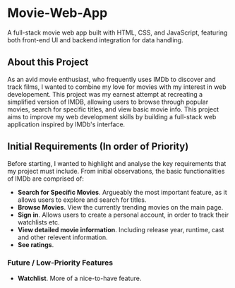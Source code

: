 # Movie-Web-App
A full-stack movie web app built with HTML, CSS, and JavaScript, featuring both front-end UI and backend integration for data handling.

## About this Project 
As an avid movie enthusiast, who frequently uses IMDb to discover and track films, I wanted to combine my love for movies with my interest in web developement. This project was my earnest attempt at recreating a simplified version of IMDB, allowing users to browse through popular movies, search for specific titles, and view basic movie info. This project aims to improve my web development skills by building a full-stack web application inspired by IMDb's interface.

## Initial Requirements (In order of Priority)
Before starting, I wanted to highlight and analyse the key requirements that my project must include. From initial observations, the basic functionalities of IMDb are comprised of: 
- **Search for Specific Movies**. Argueably the most important feature, as it allows users to explore and search for titles.
- **Browse Movies**. View the currently trending movies on the main page. 
- **Sign in**. Allows users to create a personal account, in order to track their watchlists etc. 
- **View detailed movie information**. Including release year, runtime, cast and other relevent information. 
- **See ratings**.
### Future / Low-Priority Features
- **Watchlist**. More of a nice-to-have feature. 
